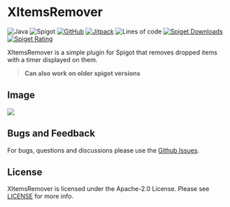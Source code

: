 # XItemsRemover

![Java](https://img.shields.io/badge/Java-8%2B-brightgreen)
![Spigot](https://img.shields.io/badge/Tested%20on-Spigot%201.16.3-informational)
[![GitHub](https://img.shields.io/github/license/Xezard/XItemsRemover)](https://github.com/Xezard/XItemsRemover/blob/master/LICENSE) 
[![Jitpack](https://jitpack.io/v/Xezard/XItemsRemover.svg)](https://jitpack.io/#Xezard/XItemsRemover) 
![Lines of code](https://img.shields.io/tokei/lines/github/Xezard/XItemsRemover?label=lines%20of%20code) 
[![Spiget Downloads](https://img.shields.io/spiget/downloads/85123)](https://www.spigotmc.org/resources/xitemsremover.85123/) 
[![Spiget Rating](https://img.shields.io/spiget/rating/85123)](https://www.spigotmc.org/resources/xitemsremover.85123/) 

XItemsRemover is a simple plugin for Spigot that removes dropped items with a timer displayed on them.

> **Can also work on older spigot versions**

## Image 
![](https://sun9-74.userapi.com/KZPdZwCg5Ho79p7ft7NkcwICFB4ESZMbY_uOrQ/Hp9-IpeW-UQ.jpg)

## Bugs and Feedback

For bugs, questions and discussions please use the [Github Issues](https://github.com/Xezard/XItemsRemover/issues).

## License
XItemsRemover is licensed under the Apache-2.0 License. Please see [LICENSE](https://github.com/Xezard/XItemsRemover/blob/master/LICENSE "LICENSE") for more info.
